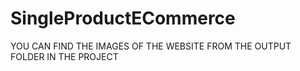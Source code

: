 # SingleProductECommerce


YOU CAN FIND THE IMAGES OF THE WEBSITE FROM THE OUTPUT FOLDER IN THE PROJECT
